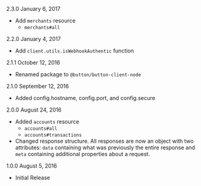 2.3.0 January 6, 2017
 - Add `merchants` resource
     + `merchants#all`

2.2.0 January 4, 2017
 - Add `client.utils.isWebhookAuthentic` function

2.1.1 October 12, 2016
 - Renamed package to `@button/button-client-node`

2.1.0 September 12, 2016
 - Added config.hostname, config.port, and config.secure

2.0.0 August 24, 2016
  - Added `accounts` resource
      + `accounts#all`
      + `accounts#transactions`
  - Changed response structure.  All responses are now an object with two attributes: `data` containing what was previously the entire response and `meta` containing additional properties about a request.

1.0.0 August 5, 2016
  - Initial Release

